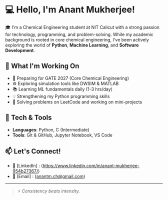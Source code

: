 # 💻 Hello, I'm Anant Mukherjee!

🎓 I'm a Chemical Engineering student at NIT Calicut with a strong passion for technology, programming, and problem-solving. While my academic background is rooted in core chemical engineering, I've been actively exploring the world of **Python**, **Machine Learning**, and **Software Development**.

## 🚀 What I'm Working On
- 🔬 Preparing for GATE 2027 (Core Chemical Engineering)
- ⚙️ Exploring simulation tools like DWSIM & MATLAB
- 📚 Learning ML fundamentals daily (1-3 hrs/day)
- 💡 Strengthening my Python programming skills
- 🔧 Solving problems on LeetCode and working on mini-projects

## 🧠 Tech & Tools
- **Languages**: Python, C (Intermediate)
- **Tools**: Git & GitHub, Jupyter Notebook, VS Code

## 📫 Let's Connect!
- 🔗 [LinkedIn] : (https://www.linkedin.com/in/anant-mukherjee-954b27367/)
- 📧 [Email] : (anantm.ch@gmail.com)

---

> ⚡ *Consistency beats intensity.* 

